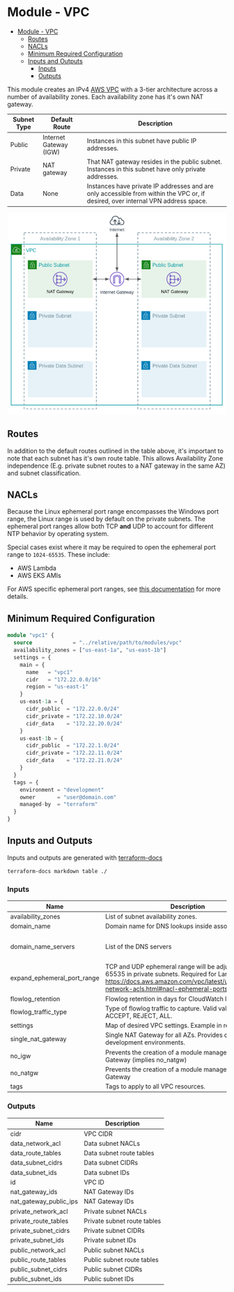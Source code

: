 # Module - VPC

- [Module - VPC](#module---vpc)
  - [Routes](#routes)
  - [NACLs](#nacls)
  - [Minimum Required Configuration](#minimum-required-configuration)
  - [Inputs and Outputs](#inputs-and-outputs)
    - [Inputs](#inputs)
    - [Outputs](#outputs)

This module creates an IPv4 [AWS VPC](https://aws.amazon.com/vpc/faqs/) with a 3-tier architecture across a number of availability zones.   Each availability zone has it's own NAT gateway.

| Subnet Type | Default Route | Description |
|------|-------------|--------|
| Public | Internet Gateway (IGW) | Instances in this subnet have public IP addresses. |
| Private | NAT gateway | That NAT gateway resides in the public subnet. Instances in this subnet have only private addresses. |
| Data | None | Instances have private IP addresses and are only accessible from within the VPC or, if desired, over internal VPN address space.|

![vpc.png](docs/vpc.png)

## Routes

In addition to the default routes outlined in the table above, it's important to note that each subnet has it's own route table.  This allows Availability Zone independence (E.g. private subnet routes to a NAT gateway in the same AZ) and subnet classification.

## NACLs

Because the Linux ephemeral port range encompasses the Windows port range, the Linux range is used by default on the private subnets.  The ephemeral port ranges allow both TCP **and** UDP to account for different NTP behavior by operating system.

Special cases exist where it may be required to open the ephemeral port range to `1024-65535`.  These include:

- AWS Lambda
- AWS EKS AMIs

For AWS specific ephemeral port ranges, see [this documentation](https://docs.aws.amazon.com/vpc/latest/userguide/vpc-network-acls.html#nacl-ephemeral-ports) for more details.

## Minimum Required Configuration

```terraform
module "vpc1" {
  source             = "../relative/path/to/modules/vpc"
  availability_zones = ["us-east-1a", "us-east-1b"]
  settings = {
    main = {
      name   = "vpc1"
      cidr   = "172.22.0.0/16"
      region = "us-east-1"
    }
    us-east-1a = {
      cidr_public  = "172.22.0.0/24"
      cidr_private = "172.22.10.0/24"
      cidr_data    = "172.22.20.0/24"
    }
    us-east-1b = {
      cidr_public  = "172.22.1.0/24"
      cidr_private = "172.22.11.0/24"
      cidr_data    = "172.22.21.0/24"
    }
  }
  tags = {
    environment = "development"
    owner       = "user@domain.com"
    managed-by  = "terraform"
  }
}
```

## Inputs and Outputs

Inputs and outputs are generated with [terraform-docs](https://github.com/segmentio/terraform-docs)

```bash
terraform-docs markdown table ./
```

### Inputs

| Name | Description | Type | Default | Required |
|------|-------------|------|---------|:-----:|
| availability\_zones | List of subnet availability zones. | `list(string)` | n/a | yes |
| domain\_name | Domain name for DNS lookups inside associated VPCs. | `string` | `"ec2.internal"` | no |
| domain\_name\_servers | List of the DNS servers | `list(string)` | <code><pre>[<br>  "AmazonProvidedDNS"<br>]<br></pre></code> | no |
| expand\_ephemeral\_port\_range | TCP and UDP ephemeral range will be adjusted to 1024-65535 in private subnets.  Required for Lambda, EKS, etc.  https://docs.aws.amazon.com/vpc/latest/userguide/vpc-network-acls.html#nacl-ephemeral-ports | `bool` | `false` | no |
| flowlog\_retention | Flowlog retention in days for CloudWatch log group. | `number` | `7` | no |
| flowlog\_traffic\_type | Type of flowlog traffic to capture.  Valid values - ACCEPT, REJECT, ALL. | `string` | `"ALL"` | no |
| settings | Map of desired VPC settings.  Example in readme.md. | `map` | n/a | yes |
| single\_nat\_gateway | Single NAT Gateway for all AZs.  Provides cost savings in development environments. | `bool` | `false` | no |
| no\_igw | Prevents the creation of a module managed Internet Gateway (implies no\_natgw) | `bool` | `false` | no |
| no\_natgw | Prevents the creation of a module managed NAT Gateway | `bool` | `false` | no |
| tags | Tags to apply to all VPC resources. | `map` | `{}` | no |

### Outputs

| Name | Description |
|------|-------------|
| cidr | VPC CIDR |
| data\_network\_acl | Data subnet NACLs |
| data\_route\_tables | Data subnet route tables |
| data\_subnet\_cidrs | Data subnet CIDRs |
| data\_subnet\_ids | Data subnet IDs |
| id | VPC ID |
| nat\_gateway\_ids | NAT Gateway IDs |
| nat\_gateway\_public\_ips | NAT Gateway IDs |
| private\_network\_acl | Private subnet NACLs |
| private\_route\_tables | Private subnet route tables |
| private\_subnet\_cidrs | Private subnet CIDRs |
| private\_subnet\_ids | Private subnet IDs |
| public\_network\_acl | Public subnet NACLs |
| public\_route\_tables | Public subnet route tables |
| public\_subnet\_cidrs | Public subnet CIDRs |
| public\_subnet\_ids | Public subnet IDs |
